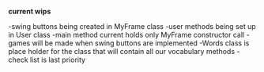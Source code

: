 **current wips**

-swing buttons being created in MyFrame class
-user methods being set up in User class
-main method current holds only MyFrame constructor call
-games will be made when swing buttons are implemented 
-Words class is place holder for the class that will contain all our vocabulary methods
-check list is last priority 
